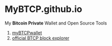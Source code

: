 # MyBTCP.github.io
My **Bitcoin Private** Wallet and Open Source Tools

1. [myBTCPwallet](https://mybtcp.github.io/wallet)
2. [official BTCP block explorer](https://explorer.btcprivate.org)
